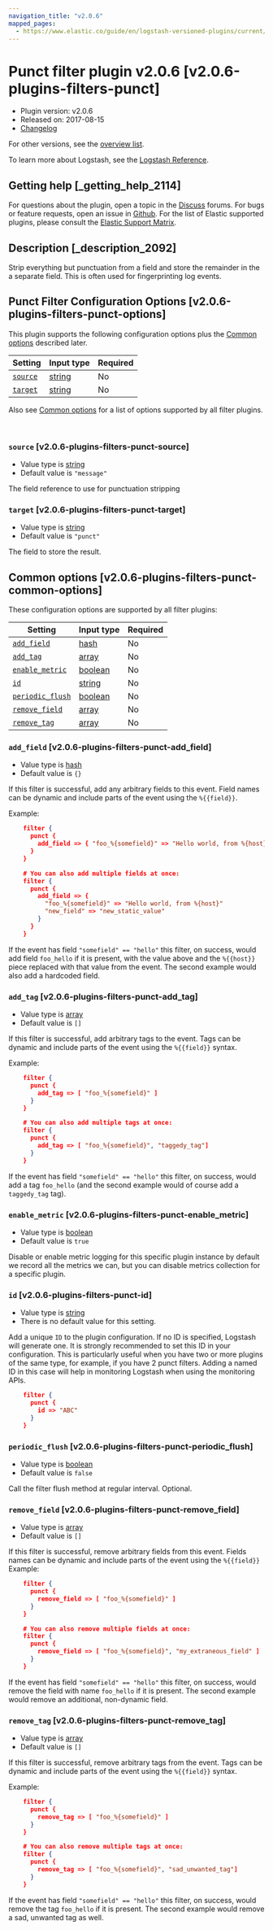 ```yaml
---
navigation_title: "v2.0.6"
mapped_pages:
  - https://www.elastic.co/guide/en/logstash-versioned-plugins/current/v2.0.6-plugins-filters-punct.html
---
```


# Punct filter plugin v2.0.6 [v2.0.6-plugins-filters-punct]


* Plugin version: v2.0.6
* Released on: 2017-08-15
* [Changelog](https://github.com/logstash-plugins/logstash-filter-punct/blob/v2.0.6/CHANGELOG.md)

For other versions, see the [overview list](filter-punct-index.md).

To learn more about Logstash, see the [Logstash Reference](logstash://reference/index.md).

## Getting help [_getting_help_2114]

For questions about the plugin, open a topic in the [Discuss](http://discuss.elastic.co) forums. For bugs or feature requests, open an issue in [Github](https://github.com/logstash-plugins/logstash-filter-punct). For the list of Elastic supported plugins, please consult the [Elastic Support Matrix](https://www.elastic.co/support/matrix#matrix_logstash_plugins).


## Description [_description_2092]

Strip everything but punctuation from a field and store the remainder in the a separate field. This is often used for fingerprinting log events.


## Punct Filter Configuration Options [v2.0.6-plugins-filters-punct-options]

This plugin supports the following configuration options plus the [Common options](v2-0-6-plugins-filters-punct.md#v2.0.6-plugins-filters-punct-common-options) described later.

| Setting | Input type | Required |
| --- | --- | --- |
| [`source`](v2-0-6-plugins-filters-punct.md#v2.0.6-plugins-filters-punct-source) | [string](logstash://reference/configuration-file-structure.md#string) | No |
| [`target`](v2-0-6-plugins-filters-punct.md#v2.0.6-plugins-filters-punct-target) | [string](logstash://reference/configuration-file-structure.md#string) | No |

Also see [Common options](v2-0-6-plugins-filters-punct.md#v2.0.6-plugins-filters-punct-common-options) for a list of options supported by all filter plugins.

 

### `source` [v2.0.6-plugins-filters-punct-source]

* Value type is [string](logstash://reference/configuration-file-structure.md#string)
* Default value is `"message"`

The field reference to use for punctuation stripping


### `target` [v2.0.6-plugins-filters-punct-target]

* Value type is [string](logstash://reference/configuration-file-structure.md#string)
* Default value is `"punct"`

The field to store the result.



## Common options [v2.0.6-plugins-filters-punct-common-options]

These configuration options are supported by all filter plugins:

| Setting | Input type | Required |
| --- | --- | --- |
| [`add_field`](v2-0-6-plugins-filters-punct.md#v2.0.6-plugins-filters-punct-add_field) | [hash](logstash://reference/configuration-file-structure.md#hash) | No |
| [`add_tag`](v2-0-6-plugins-filters-punct.md#v2.0.6-plugins-filters-punct-add_tag) | [array](logstash://reference/configuration-file-structure.md#array) | No |
| [`enable_metric`](v2-0-6-plugins-filters-punct.md#v2.0.6-plugins-filters-punct-enable_metric) | [boolean](logstash://reference/configuration-file-structure.md#boolean) | No |
| [`id`](v2-0-6-plugins-filters-punct.md#v2.0.6-plugins-filters-punct-id) | [string](logstash://reference/configuration-file-structure.md#string) | No |
| [`periodic_flush`](v2-0-6-plugins-filters-punct.md#v2.0.6-plugins-filters-punct-periodic_flush) | [boolean](logstash://reference/configuration-file-structure.md#boolean) | No |
| [`remove_field`](v2-0-6-plugins-filters-punct.md#v2.0.6-plugins-filters-punct-remove_field) | [array](logstash://reference/configuration-file-structure.md#array) | No |
| [`remove_tag`](v2-0-6-plugins-filters-punct.md#v2.0.6-plugins-filters-punct-remove_tag) | [array](logstash://reference/configuration-file-structure.md#array) | No |

### `add_field` [v2.0.6-plugins-filters-punct-add_field]

* Value type is [hash](logstash://reference/configuration-file-structure.md#hash)
* Default value is `{}`

If this filter is successful, add any arbitrary fields to this event. Field names can be dynamic and include parts of the event using the `%{{field}}`.

Example:

```json
    filter {
      punct {
        add_field => { "foo_%{somefield}" => "Hello world, from %{host}" }
      }
    }
```

```json
    # You can also add multiple fields at once:
    filter {
      punct {
        add_field => {
          "foo_%{somefield}" => "Hello world, from %{host}"
          "new_field" => "new_static_value"
        }
      }
    }
```

If the event has field `"somefield" == "hello"` this filter, on success, would add field `foo_hello` if it is present, with the value above and the `%{{host}}` piece replaced with that value from the event. The second example would also add a hardcoded field.


### `add_tag` [v2.0.6-plugins-filters-punct-add_tag]

* Value type is [array](logstash://reference/configuration-file-structure.md#array)
* Default value is `[]`

If this filter is successful, add arbitrary tags to the event. Tags can be dynamic and include parts of the event using the `%{{field}}` syntax.

Example:

```json
    filter {
      punct {
        add_tag => [ "foo_%{somefield}" ]
      }
    }
```

```json
    # You can also add multiple tags at once:
    filter {
      punct {
        add_tag => [ "foo_%{somefield}", "taggedy_tag"]
      }
    }
```

If the event has field `"somefield" == "hello"` this filter, on success, would add a tag `foo_hello` (and the second example would of course add a `taggedy_tag` tag).


### `enable_metric` [v2.0.6-plugins-filters-punct-enable_metric]

* Value type is [boolean](logstash://reference/configuration-file-structure.md#boolean)
* Default value is `true`

Disable or enable metric logging for this specific plugin instance by default we record all the metrics we can, but you can disable metrics collection for a specific plugin.


### `id` [v2.0.6-plugins-filters-punct-id]

* Value type is [string](logstash://reference/configuration-file-structure.md#string)
* There is no default value for this setting.

Add a unique `ID` to the plugin configuration. If no ID is specified, Logstash will generate one. It is strongly recommended to set this ID in your configuration. This is particularly useful when you have two or more plugins of the same type, for example, if you have 2 punct filters. Adding a named ID in this case will help in monitoring Logstash when using the monitoring APIs.

```json
    filter {
      punct {
        id => "ABC"
      }
    }
```


### `periodic_flush` [v2.0.6-plugins-filters-punct-periodic_flush]

* Value type is [boolean](logstash://reference/configuration-file-structure.md#boolean)
* Default value is `false`

Call the filter flush method at regular interval. Optional.


### `remove_field` [v2.0.6-plugins-filters-punct-remove_field]

* Value type is [array](logstash://reference/configuration-file-structure.md#array)
* Default value is `[]`

If this filter is successful, remove arbitrary fields from this event. Fields names can be dynamic and include parts of the event using the `%{{field}}` Example:

```json
    filter {
      punct {
        remove_field => [ "foo_%{somefield}" ]
      }
    }
```

```json
    # You can also remove multiple fields at once:
    filter {
      punct {
        remove_field => [ "foo_%{somefield}", "my_extraneous_field" ]
      }
    }
```

If the event has field `"somefield" == "hello"` this filter, on success, would remove the field with name `foo_hello` if it is present. The second example would remove an additional, non-dynamic field.


### `remove_tag` [v2.0.6-plugins-filters-punct-remove_tag]

* Value type is [array](logstash://reference/configuration-file-structure.md#array)
* Default value is `[]`

If this filter is successful, remove arbitrary tags from the event. Tags can be dynamic and include parts of the event using the `%{{field}}` syntax.

Example:

```json
    filter {
      punct {
        remove_tag => [ "foo_%{somefield}" ]
      }
    }
```

```json
    # You can also remove multiple tags at once:
    filter {
      punct {
        remove_tag => [ "foo_%{somefield}", "sad_unwanted_tag"]
      }
    }
```

If the event has field `"somefield" == "hello"` this filter, on success, would remove the tag `foo_hello` if it is present. The second example would remove a sad, unwanted tag as well.



